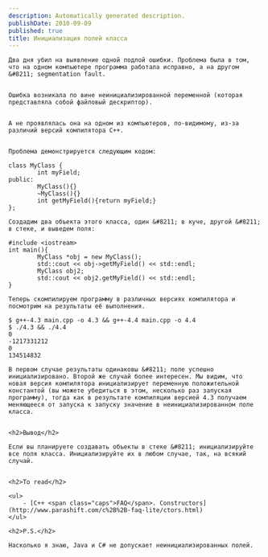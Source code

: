 ```yaml
---
description: Automatically generated description.
publishDate: 2010-09-09
published: true
title: Инициализация полей класса
---
```


	Два дня убил на выявление одной подлой ошибки. Проблема была в том, что на одном компьютере программа работала исправно, а на другом &#8211; segmentation fault.


	Ошибка возникала по вине неинициализированной переменной (которая представляла собой файловый дескриптор).


	А не проявлялась она на одном из компьютеров, по-видимому, из-за различий версий компилятора С++.


	Проблема демонстрируется следующим кодом:


<pre><code>class MyClass {
        int myField;
public:
        MyClass(){}
        ~MyClass(){}
        int getMyField(){return myField;}
};</code></pre>

	Создадим два объекта этого класса, один &#8211; в куче, другой &#8211; в стеке, и выведем поля:


<pre><code>#include &lt;iostream&gt;
int main(){
        MyClass *obj = new MyClass();
        std::cout &lt;&lt; obj-&gt;getMyField() &lt;&lt; std::endl;
        MyClass obj2;
        std::cout &lt;&lt; obj2.getMyField() &lt;&lt; std::endl;
}</code></pre>


	Теперь скомпилируем программу в различных версиях компилятора и посмотрим на результаты её выполнения.


<pre><code>$ g++-4.3 main.cpp -o 4.3 &amp;&amp; g++-4.4 main.cpp -o 4.4
$ ./4.3 &amp;&amp; ./4.4
0
-1217331212
0
134514832</code></pre>

	В первом случае результаты одинаковы &#8211; поле успешно инициализировано. Второй же случай более интересен. Мы видим, что новая версия компилятора инициализирует переменную положительной константой (вы можете убедиться в этом, несколько раз запуская программу), тогда как в результате компиляции версией 4.3 получаем меняющееся от запуска к запуску значение в неинициализированном поле класса.


	<h2>Вывод</h2>

	Если вы планируете создавать объекты в стеке &#8211; инициализируйте все поля класса. Инициализируйте их в любом случае, так, на всякий случай.


	<h2>To read</h2>

	<ul>
		- [C++ <span class="caps">FAQ</span>. Constructors](http://www.parashift.com/c%2B%2B-faq-lite/ctors.html)
	</ul>

	<h2>P.S.</h2>

	Насколько я знаю, Java и C# не допускает неинициализированных полей.

